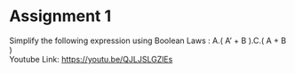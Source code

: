 # Assignment 1

Simplify the following expression using Boolean Laws : A.( A’ + B ).C.( A + B ) <br />
Youtube Link: https://youtu.be/QJLJSLGZlEs
